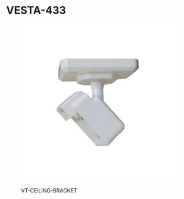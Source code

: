 # VESTA-433

<figure><img src=".gitbook/assets/image (1).png" alt=""><figcaption><p>VT-CEILING-BRACKET</p></figcaption></figure>

